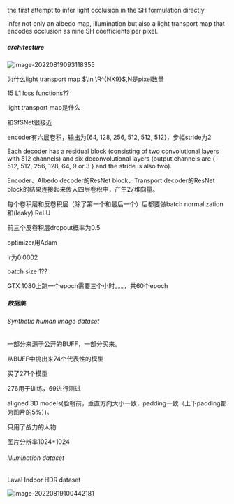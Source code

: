 the first attempt to infer light occlusion in the SH formulation directly

infer not only an albedo map, illumination but also a light transport map that encodes occlusion as nine SH coefficients per pixel.

##### architecture

![image-20220819093118355](https://chaosharmonix.github.io\Notebook\assets\images\image-20220819093118355.png)

为什么light transport map $\in \R^{NX9}$,N是pixel数量

15 L1 loss functions??

light transport map是什么

和SfSNet很接近

encoder有六层卷积，输出为{64, 128, 256, 512, 512, 512}，步幅stride为2

Each decoder has a residual block (consisting of two convolutional layers with 512 channels) and six deconvolutional layers (output channels are { 512, 512, 256, 128, 64, 9 or 3 } and the stride is also two).

Encoder、Albedo decoder的ResNet block、Transport decoder的ResNet block的结果连接起来传入四层卷积中，产生27维向量。

每个卷积层和反卷积层（除了第一个和最后一个）后都要做batch normalization和(leaky) ReLU

前三个反卷积层dropout概率为0.5

optimizer用Adam

lr为0.0002

batch size 1??

GTX 1080上跑一个epoch需要三个小时。。。，共60个epoch

##### 数据集

###### Synthetic human image dataset

一部分来源于公开的BUFF，一部分买来。

从BUFF中挑出来74个代表性的模型

买了271个模型

276用于训练，69进行测试

aligned 3D models(脸朝前，垂直方向大小一致，padding一致（上下padding都为图片的5%）)。

只用了战力的人物

图片分辨率1024*1024

###### Illumination dataset

Laval Indoor HDR dataset

![image-20220819100442181](https://chaosharmonix.github.io\Notebook\assets\images\image-20220819100442181.png)
